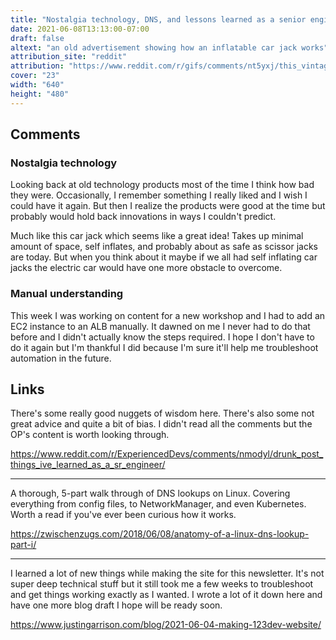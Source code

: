 ```yaml
---
title: "Nostalgia technology, DNS, and lessons learned as a senior engineer"
date: 2021-06-08T13:13:00-07:00
draft: false
altext: "an old advertisement showing how an inflatable car jack works"
attribution_site: "reddit"
attribution: "https://www.reddit.com/r/gifs/comments/nt5yxj/this_vintage_exhaust_air_jack_lets_the_car/"
cover: "23"
width: "640"
height: "480"
---
```


## Comments

### Nostalgia technology

Looking back at old technology products most of the time I think how bad they were.
Occasionally, I remember something I really liked and I wish I could have it again.
But then I realize the products were good at the time but probably would hold back innovations in ways I couldn't predict.

Much like this car jack which seems like a great idea!
Takes up minimal amount of space, self inflates, and probably about as safe as scissor jacks are today.
But when you think about it maybe if we all had self inflating car jacks the electric car would have one more obstacle to overcome.

### Manual understanding

This week I was working on content for a new workshop and I had to add an EC2 instance to an ALB manually.
It dawned on me I never had to do that before and I didn't actually know the steps required.
I hope I don't have to do it again but I'm thankful I did because I'm sure it'll help me troubleshoot automation in the future.

## Links

There's some really good nuggets of wisdom here.
There's also some not great advice and quite a bit of bias.
I didn't read all the comments but the OP's content is worth looking through.

https://www.reddit.com/r/ExperiencedDevs/comments/nmodyl/drunk_post_things_ive_learned_as_a_sr_engineer/

---

A thorough, 5-part walk through of DNS lookups on Linux.
Covering everything from config files, to NetworkManager, and even Kubernetes.
Worth a read if you've ever been curious how it works.

https://zwischenzugs.com/2018/06/08/anatomy-of-a-linux-dns-lookup-part-i/

---

I learned a lot of new things while making the site for this newsletter.
It's not super deep technical stuff but it still took me a few weeks to troubleshoot and get things working exactly as I wanted.
I wrote a lot of it down here and have one more blog draft I hope will be ready soon.

https://www.justingarrison.com/blog/2021-06-04-making-123dev-website/